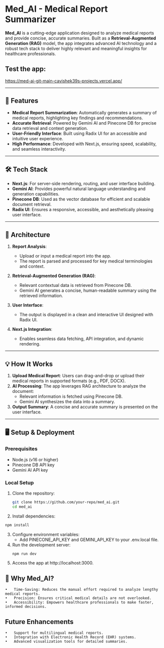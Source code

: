 # Med_AI - Medical Report Summarizer

**Med_AI** is a cutting-edge application designed to analyze medical reports and provide concise, accurate summaries. Built as a **Retrieval-Augmented Generation (RAG)** model, the app integrates advanced AI technology and a robust tech stack to deliver highly relevant and meaningful insights for healthcare professionals.

## Test the app:
  https://med-ai-git-main-cavishek39s-projects.vercel.app/

---

## 🚀 **Features**
- **Medical Report Summarization**: Automatically generates a summary of medical reports, highlighting key findings and recommendations.
- **Accurate Retrieval**: Powered by Gemini AI and Pinecone DB for precise data retrieval and context generation.
- **User-Friendly Interface**: Built using Radix UI for an accessible and intuitive user experience.
- **High Performance**: Developed with Next.js, ensuring speed, scalability, and seamless interactivity.

---

## 🛠 **Tech Stack**
- **Next.js**: For server-side rendering, routing, and user interface building.
- **Gemini AI**: Provides powerful natural language understanding and generation capabilities.
- **Pinecone DB**: Used as the vector database for efficient and scalable document retrieval.
- **Radix UI**: Ensures a responsive, accessible, and aesthetically pleasing user interface.

---

## 📂 **Architecture**
1. **Report Analysis**:
   - Upload or input a medical report into the app.
   - The report is parsed and processed for key medical terminologies and context.

2. **Retrieval-Augmented Generation (RAG)**:
   - Relevant contextual data is retrieved from Pinecone DB.
   - Gemini AI generates a concise, human-readable summary using the retrieved information.

3. **User Interface**:
   - The output is displayed in a clean and interactive UI designed with Radix UI.

4. **Next.js Integration**:
   - Enables seamless data fetching, API integration, and dynamic rendering.

---

## 💡 **How It Works**
1. **Upload Medical Report**: Users can drag-and-drop or upload their medical reports in supported formats (e.g., PDF, DOCX).
2. **AI Processing**: The app leverages RAG architecture to analyze the document:
   - Relevant information is fetched using Pinecone DB.
   - Gemini AI synthesizes the data into a summary.
3. **Output Summary**: A concise and accurate summary is presented on the user interface.

---

## 🖥 **Setup & Deployment**
### **Prerequisites**
- Node.js (v16 or higher)
- Pinecone DB API key
- Gemini AI API key

### **Local Setup**
1. Clone the repository:
   ```bash
   git clone https://github.com/your-repo/med_ai.git
   cd med_ai
   ```
2.	Install dependencies:
   ```bash
   npm install
   ```
3. Configure environment variables:
   - Add PINECONE_API_KEY and GEMINI_API_KEY to your .env.local file.
4. Run the development server:
   ```bash
   npm run dev
   ```
5.	Access the app at http://localhost:3000.

## 🌟 Why Med_AI?
	•	Time-Saving: Reduces the manual effort required to analyze lengthy medical reports.
	•	Precision: Ensures critical medical details are not overlooked.
	•	Accessibility: Empowers healthcare professionals to make faster, informed decisions.
## Future Enhancements
	•	Support for multilingual medical reports.
	•	Integration with Electronic Health Record (EHR) systems.
	•	Advanced visualization tools for detailed summaries.
